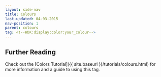 ```yaml
---
layout: side-nav
title: Colours
last-updated: 04-03-2015
nav-position: 1
parent: colours
tag: <!--WDK:display:color:your_colour-->
---
```


## Further Reading
Check out the [Colors Tutorial]({{ site.baseurl }}/tutorials/colours.html) for more information and a guide to using this tag.
